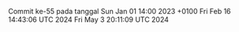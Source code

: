 Commit ke-55 pada tanggal Sun Jan 01 14:00 2023 +0100
Fri Feb 16 14:43:06 UTC 2024
Fri May  3 20:11:09 UTC 2024
